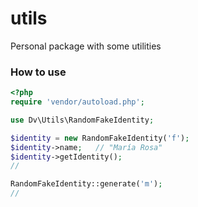 # utils
Personal package with some utilities

### How to use
```php
<?php
require 'vendor/autoload.php';

use Dv\Utils\RandomFakeIdentity;

$identity = new RandomFakeIdentity('f');
$identity->name;   // "María Rosa"
$identity->getIdentity();
//

RandomFakeIdentity::generate('m');
//
```
